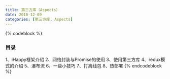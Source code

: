 ```yaml
---
title: 第三方库（Aspects）
date: 2016-12-09
categories: [第三方库, Aspects]
---
```


{% codeblock %}
### 目录
1、iHappy框架介绍
2、网络封装与Promise的使用
3、使用第三方库
4、redux模式的介绍
5、瀑布流
6、一些小技巧
7、打离线包
8、热部署
{% endcodeblock %}
